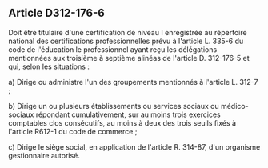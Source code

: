 ## Article D312-176-6

Doit être titulaire d'une certification de niveau I enregistrée au répertoire national des certifications
professionnelles prévu à l'article L. 335-6 du code de l'éducation le professionnel ayant reçu les délégations
mentionnées aux troisième à septième alinéas de l'article D. 312-176-5 et qui, selon les situations :

a) Dirige ou administre l'un des groupements mentionnés à l'article L. 312-7 ;

b) Dirige un ou plusieurs établissements ou services sociaux ou médico-sociaux répondant cumulativement,
sur au moins trois exercices comptables clos consécutifs, au moins à deux des trois seuils fixés à l'article
R612-1 du code de commerce ;

c) Dirige le siège social, en application de l'article R. 314-87, d'un organisme gestionnaire autorisé.

